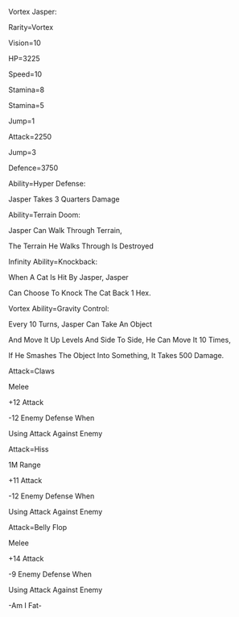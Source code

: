 Vortex Jasper:

Rarity=Vortex

Vision=10

HP=3225

Speed=10

Stamina=8

Stamina=5

Jump=1

Attack=2250

Jump=3

Defence=3750

Ability=Hyper Defense:

Jasper Takes 3 Quarters Damage

Ability=Terrain Doom:

Jasper Can Walk Through Terrain,

The Terrain He Walks Through Is Destroyed

Infinity Ability=Knockback:

When A Cat Is Hit By Jasper, Jasper

Can Choose To Knock The Cat Back 1 Hex.

Vortex Ability=Gravity Control:

Every 10 Turns, Jasper Can Take An Object

And Move It Up Levels And Side To Side, He Can Move It 10 Times,

If He Smashes The Object Into Something, It Takes 500 Damage.

Attack=Claws

Melee

+12 Attack

-12 Enemy Defense When 

Using Attack Against Enemy

Attack=Hiss

1M Range

+11 Attack

-12 Enemy Defense When

Using Attack Against Enemy

Attack=Belly Flop

Melee

+14 Attack

-9 Enemy Defense When 

Using Attack Against Enemy

-Am I Fat-
